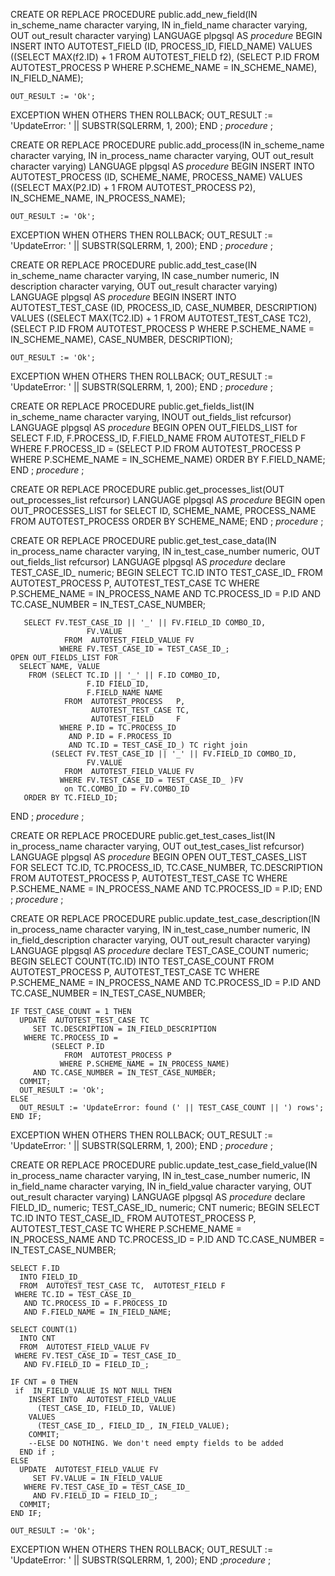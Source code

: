 CREATE OR REPLACE PROCEDURE public.add_new_field(IN in_scheme_name character varying, IN in_field_name character varying, OUT out_result character varying)
 LANGUAGE plpgsql
AS $procedure$ BEGIN
    INSERT INTO  AUTOTEST_FIELD
      (ID, PROCESS_ID, FIELD_NAME)
    VALUES
      ((SELECT MAX(f2.ID) + 1 FROM  AUTOTEST_FIELD f2),
       (SELECT P.ID
          FROM  AUTOTEST_PROCESS P
         WHERE P.SCHEME_NAME = IN_SCHEME_NAME),
       IN_FIELD_NAME);
 
  
    OUT_RESULT := 'Ok';
  
  EXCEPTION
    WHEN OTHERS THEN
      ROLLBACK;
      OUT_RESULT := 'UpdateError: ' || SUBSTR(SQLERRM, 1, 200);
  END ;
 $procedure$
;

CREATE OR REPLACE PROCEDURE public.add_process(IN in_scheme_name character varying, IN in_process_name character varying, OUT out_result character varying)
 LANGUAGE plpgsql
AS $procedure$ BEGIN
    INSERT INTO AUTOTEST_PROCESS
      (ID, SCHEME_NAME, PROCESS_NAME)
    VALUES
      ((SELECT MAX(P2.ID) + 1 FROM  AUTOTEST_PROCESS P2),
       IN_SCHEME_NAME,
       IN_PROCESS_NAME);
  
  
    OUT_RESULT := 'Ok';
  EXCEPTION
    WHEN OTHERS THEN
      ROLLBACK;
      OUT_RESULT := 'UpdateError: ' || SUBSTR(SQLERRM, 1, 200);
  END ;
  $procedure$
;

CREATE OR REPLACE PROCEDURE public.add_test_case(IN in_scheme_name character varying, IN case_number numeric, IN description character varying, OUT out_result character varying)
 LANGUAGE plpgsql
AS $procedure$ BEGIN
    INSERT INTO  AUTOTEST_TEST_CASE
      (ID, PROCESS_ID, CASE_NUMBER, DESCRIPTION)
    VALUES
      ((SELECT MAX(TC2.ID) + 1 FROM  AUTOTEST_TEST_CASE TC2),
       (SELECT P.ID
          FROM  AUTOTEST_PROCESS P
         WHERE P.SCHEME_NAME = IN_SCHEME_NAME),
       CASE_NUMBER,
       DESCRIPTION);
    
  
    OUT_RESULT := 'Ok';
  
  EXCEPTION
    WHEN OTHERS THEN
      ROLLBACK;
      OUT_RESULT := 'UpdateError: ' || SUBSTR(SQLERRM, 1, 200);
  END ; $procedure$
;

CREATE OR REPLACE PROCEDURE public.get_fields_list(IN in_scheme_name character varying, INOUT out_fields_list refcursor)
 LANGUAGE plpgsql
AS $procedure$ BEGIN
    OPEN OUT_FIELDS_LIST for
      SELECT F.ID, F.PROCESS_ID, F.FIELD_NAME
        FROM AUTOTEST_FIELD F
       WHERE F.PROCESS_ID =
             (SELECT P.ID
              FROM AUTOTEST_PROCESS P
               WHERE P.SCHEME_NAME = IN_SCHEME_NAME)
       ORDER BY F.FIELD_NAME;
  END ;
 $procedure$
;

CREATE OR REPLACE PROCEDURE public.get_processes_list(OUT out_processes_list refcursor)
 LANGUAGE plpgsql
AS $procedure$ BEGIN 
	 open OUT_PROCESSES_LIST for
	  SELECT ID, SCHEME_NAME, PROCESS_NAME
        FROM AUTOTEST_PROCESS
       ORDER BY SCHEME_NAME;
  END ;
 $procedure$
;

CREATE OR REPLACE PROCEDURE public.get_test_case_data(IN in_process_name character varying, IN in_test_case_number numeric, OUT out_fields_list refcursor)
 LANGUAGE plpgsql
AS $procedure$ 
   declare TEST_CASE_ID_ numeric;
   BEGIN
    SELECT TC.ID
      INTO TEST_CASE_ID_
      FROM  AUTOTEST_PROCESS P,  AUTOTEST_TEST_CASE TC
     WHERE P.SCHEME_NAME = IN_PROCESS_NAME
       AND TC.PROCESS_ID = P.ID
       AND TC.CASE_NUMBER = IN_TEST_CASE_NUMBER;
  
       SELECT FV.TEST_CASE_ID || '_' || FV.FIELD_ID COMBO_ID,
                     FV.VALUE
                FROM  AUTOTEST_FIELD_VALUE FV
               WHERE FV.TEST_CASE_ID = TEST_CASE_ID_;
    OPEN OUT_FIELDS_LIST FOR
      SELECT NAME, VALUE
        FROM (SELECT TC.ID || '_' || F.ID COMBO_ID,
                     F.ID FIELD_ID,
                     F.FIELD_NAME NAME
                FROM  AUTOTEST_PROCESS   P,
                      AUTOTEST_TEST_CASE TC,
                      AUTOTEST_FIELD     F
               WHERE P.ID = TC.PROCESS_ID
                 AND P.ID = F.PROCESS_ID
                 AND TC.ID = TEST_CASE_ID_) TC right join 
             (SELECT FV.TEST_CASE_ID || '_' || FV.FIELD_ID COMBO_ID,
                     FV.VALUE
                FROM  AUTOTEST_FIELD_VALUE FV
               WHERE FV.TEST_CASE_ID = TEST_CASE_ID_ )FV 
                on TC.COMBO_ID = FV.COMBO_ID
       ORDER BY TC.FIELD_ID;
  END ;
 $procedure$
;

CREATE OR REPLACE PROCEDURE public.get_test_cases_list(IN in_process_name character varying, OUT out_test_cases_list refcursor)
 LANGUAGE plpgsql
AS $procedure$ BEGIN
    OPEN OUT_TEST_CASES_LIST FOR
      SELECT TC.ID, TC.PROCESS_ID, TC.CASE_NUMBER, TC.DESCRIPTION
        FROM  AUTOTEST_PROCESS P,  AUTOTEST_TEST_CASE TC
       WHERE P.SCHEME_NAME = IN_PROCESS_NAME
         AND TC.PROCESS_ID = P.ID;
  END ;
 $procedure$
;

CREATE OR REPLACE PROCEDURE public.update_test_case_description(IN in_process_name character varying, IN in_test_case_number numeric, IN in_field_description character varying, OUT out_result character varying)
 LANGUAGE plpgsql
AS $procedure$ declare  TEST_CASE_COUNT numeric; 
   BEGIN
    SELECT COUNT(TC.ID)
      INTO TEST_CASE_COUNT
      FROM  AUTOTEST_PROCESS P,  AUTOTEST_TEST_CASE TC
     WHERE P.SCHEME_NAME = IN_PROCESS_NAME
       AND TC.PROCESS_ID = P.ID
       AND TC.CASE_NUMBER = IN_TEST_CASE_NUMBER;
  
    IF TEST_CASE_COUNT = 1 THEN
      UPDATE  AUTOTEST_TEST_CASE TC
         SET TC.DESCRIPTION = IN_FIELD_DESCRIPTION
       WHERE TC.PROCESS_ID =
             (SELECT P.ID
                FROM  AUTOTEST_PROCESS P
               WHERE P.SCHEME_NAME = IN_PROCESS_NAME)
         AND TC.CASE_NUMBER = IN_TEST_CASE_NUMBER;
      COMMIT;
      OUT_RESULT := 'Ok';
    ELSE
      OUT_RESULT := 'UpdateError: found (' || TEST_CASE_COUNT || ') rows';
    END IF;
  
  EXCEPTION
    WHEN OTHERS THEN
      ROLLBACK;
      OUT_RESULT := 'UpdateError: ' || SUBSTR(SQLERRM, 1, 200);
  END ;
 $procedure$
;

CREATE OR REPLACE PROCEDURE public.update_test_case_field_value(IN in_process_name character varying, IN in_test_case_number numeric, IN in_field_name character varying, IN in_field_value character varying, OUT out_result character varying)
 LANGUAGE plpgsql
AS $procedure$
  declare 
  FIELD_ID_     numeric;
    TEST_CASE_ID_ numeric;
    CNT           numeric;
  BEGIN
    SELECT TC.ID
      INTO TEST_CASE_ID_
      FROM  AUTOTEST_PROCESS P,  AUTOTEST_TEST_CASE TC
     WHERE P.SCHEME_NAME = IN_PROCESS_NAME
       AND TC.PROCESS_ID = P.ID
       AND TC.CASE_NUMBER = IN_TEST_CASE_NUMBER;
  
    SELECT F.ID
      INTO FIELD_ID_
      FROM  AUTOTEST_TEST_CASE TC,  AUTOTEST_FIELD F
     WHERE TC.ID = TEST_CASE_ID_
       AND TC.PROCESS_ID = F.PROCESS_ID
       AND F.FIELD_NAME = IN_FIELD_NAME;
  
    SELECT COUNT(1)
      INTO CNT
      FROM  AUTOTEST_FIELD_VALUE FV
     WHERE FV.TEST_CASE_ID = TEST_CASE_ID_
       AND FV.FIELD_ID = FIELD_ID_;
  
    IF CNT = 0 THEN
     if  IN_FIELD_VALUE IS NOT NULL THEN
        INSERT INTO  AUTOTEST_FIELD_VALUE 
          (TEST_CASE_ID, FIELD_ID, VALUE)
        VALUES
          (TEST_CASE_ID_, FIELD_ID_, IN_FIELD_VALUE);
        COMMIT;
        --ELSE DO NOTHING. We don't need empty fields to be added
      END if ;
    ELSE
      UPDATE  AUTOTEST_FIELD_VALUE FV
         SET FV.VALUE = IN_FIELD_VALUE
       WHERE FV.TEST_CASE_ID = TEST_CASE_ID_
         AND FV.FIELD_ID = FIELD_ID_;
      COMMIT;
    END IF;
  
    OUT_RESULT := 'Ok';
  
  EXCEPTION
    WHEN OTHERS THEN
      ROLLBACK;
      OUT_RESULT := 'UpdateError: ' || SUBSTR(SQLERRM, 1, 200);
  END ;$procedure$
;
